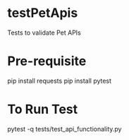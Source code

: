 # testPetApis
Tests to validate Pet APIs

# Pre-requisite
pip install requests
pip install pytest

# To Run Test
pytest -q tests/test_api_functionality.py
